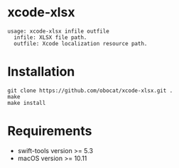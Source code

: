 # xcode-xlsx

```
usage: xcode-xlsx infile outfile
  infile: XLSX file path.
  outfile: Xcode localization resource path.
```

# Installation
```
git clone https://github.com/obocat/xcode-xlsx.git .
make
make install
```

# Requirements
- swift-tools version >= 5.3
- macOS version >= 10.11
